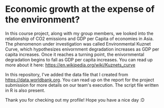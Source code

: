 # Economic growth at the expense of the environment?
In this course project, along with my group members, we looked into the relationship of CO2 emissions and GDP per Capita of economies in Asia. 
The phenomenon under investigation was called Environmental Kuznet Curve, which hypothesizes enivornment degradation increases as GDP per capita increases.
Once it reaches a turning point, the enivornmental degradation begins to fall as GDP per capita increases. You can read up more about it here:
https://en.wikipedia.org/wiki/Kuznets_curve

In this repository, I've added the data file that I created from https://data.worldbank.org. 
You can read up on the report for the project submission for more details on our team's execution. The script file written in R is also present.

Thank you for checking out my profile! Hope you have a nice day :D
